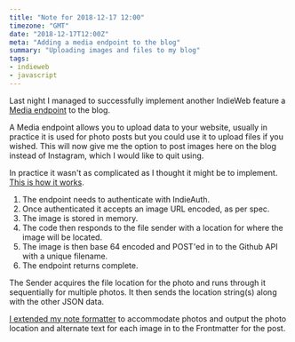 ```yaml
---
title: "Note for 2018-12-17 12:00"
timezone: "GMT"
date: "2018-12-17T12:00Z"
meta: "Adding a media endpoint to the blog"
summary: "Uploading images and files to my blog"
tags:
- indieweb
- javascript
---
```

Last night I managed to successfully implement another IndieWeb feature a [Media endpoint](https://www.w3.org/TR/micropub/#media-endpoint) to the blog.

A Media endpoint allows you to upload data to your website, usually in practice it is used for photo posts but you could use it to upload files if you wished. This will now give me the option to post images here on the blog instead of Instagram, which I would like to quit using.

In practice it wasn't as complicated as I thought it might be to implement. [This is how it works](https://github.com/vipickering/mastr-cntrl/blob/master/app/routes/post/media.js).

1. The endpoint needs to authenticate with IndieAuth.
2. Once authenticated it accepts an image URL encoded, as per spec.
3. The image is stored in memory.
4. The code then responds to the file sender with a location for where the image will be located.
5. The image is then base 64 encoded and POST'ed in to the Github API with a unique filename.
6. The endpoint returns complete.

The Sender acquires the file location for the photo and runs through it sequentially for multiple photos. It then sends the location string(s) along with the other JSON data.

[I extended my note formatter](https://github.com/vipickering/mastr-cntrl/blob/master/app/functions/formatters/note.js) to accommodate photos and output the photo location and alternate text for each image in to the Frontmatter for the post.
